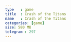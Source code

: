 ```yaml
---
type   : game
title  : Crash of the Titans
name   : Crash of the Titans
categories: [game]
size: 580 MB
telegram : 297
---
```


